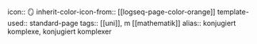 icon:: 🪞
inherit-color-icon-from:: [[logseq-page-color-orange]]
template-used:: standard-page
tags:: [[uni]], m [[mathematik]] 
alias:: konjugiert komplexe, konjugiert komplexer
